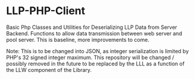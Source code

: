 # LLP-PHP-Client

Basic Php Classes and Utilities for Deserializing LLP Data from Server Backend. Functions to allow data transmission between web server and pool server.
This is baseline, more improvements to come.

Note: This is to be changed into JSON, as integer serialization is limited by PHP's 32 signed integer maximum.
This repository will be changed / possibly removed in the future to be replaced by the LLL as a function of the LLW component of the Library.
